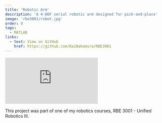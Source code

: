 ```yaml
---
title: 'Robotic Arm'
description: 'A 4-DOF serial robotic arm designed for pick-and-place'
image: 'rbe3001/robot.jpg'
order: 0
tags:
  - MATLAB
links:
  - text: View on GitHub
    href: https://github.com/KaiNakamura/RBE3001
---
```


<div className="flex flex-wrap gap-4">
  <iframe className="w-full aspect-video" src="https://www.youtube.com/embed/f69PbA9I6qY?si=nz_fm0RbYP9ZUYPA" title="YouTube video player" frameborder="0" allow="accelerometer; autoplay; clipboard-write; encrypted-media; gyroscope; picture-in-picture; web-share" allowfullscreen></iframe>
</div>

This project was part of one of my robotics courses, RBE 3001 - Unified Robotics III.
